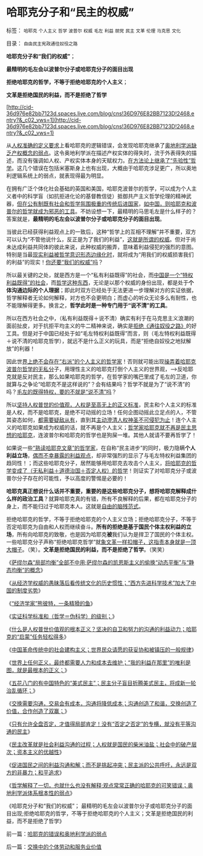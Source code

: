# 哈耶克分子和“民主的权威”

标签： `哈耶克` `个人主义` `哲学` `波普尔` `权威` `毛左` `利益` `朋党` `民主` `文革` `伦理` `马克思` `文化` 

目录： `自由民主宪政通往奴役之路`

**哈耶克分子和“我们的权威”**；

**最精明的毛左会以波普尔分子或哈耶克分子的面目出现**

**拒绝哈耶克的哲学，不等于拒绝哈耶克的个人主义**；

**文革是拒绝国民的利益，而不是拒绝了哲学**

[http://cid-36d976e82bb7123d.spaces.live.com/blog/cns!36D976E82BB7123D!2468.entry?&_c02_vws=1](http://cid-36d976e82bb7123d.spaces.live.com/blog/cns!36D976E82BB7123D!2468.entry?&_c02_vws=1)

从[人权准确的定义要求](../../../2010/12/9/民主并不软弱，民主极其强硬！.md)上看哈耶克的逻辑错误，会发现哈耶克继承了[奥地利学派缺乏产权概念的弱点](../../../2010/1/22/奥地利学派不是完美的体系.md)。这令奥地利学派在描述产权实体的得失时，流于外表得失的描述，而没有强调如人权、产权实体本身的天赋权力。[在方法论上继承了“先验性”哲学](../../../2010/6/20/波普尔法则先验（transcendental）有歧义.md)。这几个错误在包括米塞斯身上也有出现，大概由于哈耶克涉足更广，所以奥地利逻辑系统上的弱点，就表现得最为明显。

在拥有广泛个体化社会基础的英国和美国，哈耶克波普尔的哲学，可以成为个人主义者中的科学盲（如抗拒进化论的基督教信徒）抵御共产主义哲学伦理的精神武器，[但在公有制既有社会和哲学氛围极重的传统后进国家](../../../2010/12/28/后发劣势突出表现在“进步分子”愚昧反动.md)，[如中国，则哈耶克和波普尔的哲学就成为邪恶的工具](../../../2010/2/3/迷恋哲学不是邪恶的，就是没用的.md)。不妨设想一下，最精明的马思毛左是什么样子的？答案就是，**最精明的毛左会以波普尔分子或哈耶克分子的面目出现**。

当彼此已经获得利益观点上的一致后，这种“哲学上的互相不理解”并不重要，双方可以认为“不管他说什么，反正是为了我们的利益”，[这就是所谓的权威](../../../2010/10/20/意识形态的权威必定非黑即白;辩证法还能颠倒黑白；.md)。但对于尚未达成利益共同体的彼此来说，此种权威的搬弄，意味着利益侵犯的强烈的意图。特别是当最[现实利益被哲学意识形态边缘化时](../../../2010/10/19/“没有主子的人不是完整的人”和美国佬的精神.md)，就将成为“用我们的权威损害我们的利益”的现实！[你还要“我们的权威”吗](../../../2010/10/19/个人主义无权威,意识形态都有“权威的标准答案”.md)？

所以最关键的之处，就是西方是一个“私有利益既得”的社会，而[中国是一个“特权利益既得”的社会](../../../2009/8/9/小小的特权和黑恶势力.md)，而[哲学这种东西](../../../2011/2/23/哲学制造沟通障碍，哲学制造冲突.md)，无论是以那个权威的身份出现，都是处于**个体沟通边际的个人理据**；即此时双方已经处于无法更进一步理解对方的实证依据，哲学解释者无论如何解释，对方也不会更明白；而虚心的听众无论多么有耐性，也不能理解得更多。换言之，**哲学此时是一种专门用于“说不清”的工具**。

所以在西方社会之中，（私有利益既得＋说不清）确实有利于在马克思主义浪潮的面前扯皮，对于抗拒平均主义的牛二精神来说，确实是[拒绝《通往奴役之路》](../../../2011/2/22/中国传统文化愚昧的社会建构主义.md)的好工具。但是对于中国已经处于如“毛左特权利益既得”而言，则（毛左特权利益既得＋说不清的哈耶克哲学），就远不是什么正义的玩具，而是“拒绝自奴役之地狱解放”的利器！

因此世[界上绝不会存在“右派”的个人主义的哲学家](../../../2010/10/18/世界上没有“右派”的哲学家.md)！否则就可能出现[操弄着哈耶克波普尔哲学的无私分](../../../2010/10/7/波普尔哲学本身是伪科学;.md)子，用理性主义的哈耶克打倒个人主义的世界观，——>反哈耶克就是反对民主，那么如果哈耶克的哲学，在哲学家的嘴巴里成了毛左的卫道，你就算与之争论“哈耶克不是这样说的”？会有结果吗？哲学不就是为了“说不清”的吗？[毛左的既得特权，要的不就是“说不清”吗](../../../2009/7/21/混水便于摸鱼，特权等于产权.md)？

所以[坚持人权普世的价值观，人权是至高无上的正义标准](../../../2011/1/23/那种人最缺德？.md)，民主和个人主义的标准是人权，而不是哈耶克，是绝不可动摇的立场！任何企图动摇此立足点的人，不管其姿态如何，[都需要疑敌从有](../../../2010/10/14/“敌人的敌人”不一定是朋友;意识形态都是敌人；.md)，直到其[主动澄清人权神圣不可侵犯为止](../../../2010/6/21/人权普世的个体价值观是善恶的唯一标准.md)！连个人主义的哈耶克如果成为权威的话，就不再是个人主义；[哲学家哈耶克就不再是民主思想的哈耶克](../../../2011/2/22/什么是人权普世价值观的根本正义？.md)，连波普尔和哈耶克的哲学也是狗屎一堆。其他人就请不要再哲学了！

如果说一些[“熟读哈耶克文章”的哲学家](../../../2010/6/21/人权普世的个体价值观是善恶的唯一标准.md)，在自称“民主进步”的同时，极力隐瞒**个人利益立场**，[偶而不幸暴露的利益观点](../../../2011/2/20/求同存异所求仅是利益观点的相同.md)，却非常强烈的显示了与毛左特权利益集团的趋同性！；而这些哈耶克分子，居然能够用哈耶克去攻击个人主义，[将哈耶克的哲学变成了（无私利益＋道德治国＋否定人权）的哲学](../../../2011/2/22/什么是人权普世价值观的根本正义？.md)！则证实了对哈耶克分子或波普尔分子存在的可能性，予以高度的警惕是必要的！

**哈耶克真正想说什么话并不重要，重要的是这些哈耶克分子，想将哈耶克解释成什么样的政治工具**？就算哈耶克真的有错，所有不良解释的后果，都在哈耶克分子的身上，而不能归过于哈耶克本人。这就是[自由的脑残范式](../../../2011/2/12/中国古代“发现了”边际效应和帕累托累积.md)。

拒绝哈耶克的哲学，不等于拒绝哈耶克的个人主义立场；拒绝哈耶克分子，不等于否定哈耶克为自由和人权而继续奋斗。**所有的拒绝是基于国民个体主权利益的立场**，所有向哈耶克的致敬，也是因为哈耶克**被**我们认为是捍卫了国民的个体主权。一些哈耶克分子声称“拒绝哈耶克哲学”就[象文革一样扣帽子，这指责本身就是一顶大帽子](../../../2011/1/22/传统知识分子对自已观点概不负责.md)。（笑）。**文革是拒绝国民的利益，而不是拒绝了哲学**。（笑笑）



《[萨缪尔森“局部均衡”全部不中用;萨缪尔森的凯恩斯主义的偷换“动态平衡”与“静态均衡”的概念](../../../2011/2/20/御用定制的萨缪尔森分子.md)》

《[从经济学权威的愚昧落后看传统文化的历史惯性；“西方先进科学技术”加大了中国的制度劣势](../../../2011/2/21/中国与西方的经济水平只相差一百年.md)》

《[“经济学家”熊彼特，一条精猾的鱼](../../../2011/2/21/熊彼特，一条精滑的鱼.md)》

《[实证科学标准和（哲学＝伪科学）的级别；](../../../2011/2/21/科学标准和（哲学＝伪科学）.md)》

《[什么是人权普世价值观的根本正义？坚决的自卫和努力的沟通的利益动力；哈耶克的“启蒙”任务轻松得多](../../../2011/2/22/什么是人权普世价值观的根本正义？.md)》

《[中国革命传统中的社会建构主义；世界民众请愿的获妥协和被镇压的一般规律](../../../2011/2/22/中国传统文化愚昧的社会建构主义.md)》

《[世界上任何正义，最终都需要人力和成本去维护；“我的利益在那里”的唯利是图，就是最根本的正义；](../../../2011/2/23/哲学制造沟通障碍，哲学制造冲突.md)》

《[五花八门的有中国特色的“美式民主”；民主分子盲目折腾美式民主，将成新一轮治乱循环；](../../../2011/2/23/知其然，所以然，何以然，以何然.md)》

《[交换需要沟通，交易会有成本，沟通将降低成本；沟通创造了和谐，交换创造了价值，合作创造了双赢；](../../../2011/2/23/利益的沟通科学和洗脑的艺术.md)》

《[只有允许全盘否定，才值得局部肯定！没有“否定之否定”的专横，就没有平等沟通的民主](../../../2011/2/25/没有“否定”的权力就没有平等的民主.md)》

《[民主改革就是社会利益沟通的过程；人权就是国民的柴米油盐；社会中的破产层次；资本主义的优越性](../../../2011/2/25/民主改革就是社会利益沟通的过程.md)》

《[促进国民之间的利益沟通和解；而不是挑起冲突；民主派的公共呼吁，永远是双方的非暴力；和平追求](../../../2011/2/26/呼吁和平！不要挑拨冲突！.md)》

《[哲学解释了一切，也就什么也没有解释;观点常常正确的哈耶克的可笑错误；奥地利学派体系根本性的弱点](../../../2011/2/26/哈耶克的错误和奥地利学派的弱点.md)》

《哈耶克分子和“我们的权威”；
最精明的毛左会以波普尔分子或哈耶克分子的面目出现;拒绝哈耶克的哲学，不等于拒绝哈耶克的个人主义；文革是拒绝国民的利益，而不是拒绝了哲学》

前一篇：[哈耶克的错误和奥地利学派的弱点](../../../2011/2/26/哈耶克的错误和奥地利学派的弱点.md)

后一篇：[交换中的个体劳动和服务业价值](../../../2011/2/26/交换中的个体劳动和服务业价值.md)